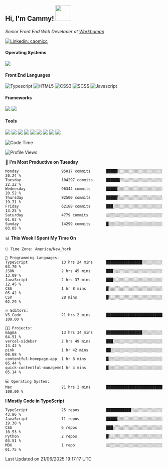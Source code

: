 <h2> Hi, I'm Cammy! <img src="https://media.giphy.com/media/WFEpbNDqjs312EZ06H/giphy.gif" width="50"></h2>
<p><em>Senior Front End Web Developer at <a href="http://workhuman.com">Workhuman</a> <img src="https://images.ctfassets.net/hff6luki1ys4/X1kMrXjaRqPywVHz2r343/9be6a49556aaa859e258725d744d1b31/whicon-social-recognition.svg" width="16"></em></p>

[![Linkedin: caomicc](https://img.shields.io/badge/-caomicc-blue?style=flat-square&logo=Linkedin&logoColor=white&link=https://www.linkedin.com/in/caomicc/)](https://www.linkedin.com/in/caomicc/)

#### Operating Systems

  ![](https://img.shields.io/badge/-MacOS-000?style=flat&logo=apple&logoColor=white)

#### Front End Languages

  ![Typescript](https://img.shields.io/badge/-Typescript-3178C6?style=flat-circle&logo=typescript&logoColor=white)
  ![HTML5](https://img.shields.io/badge/-HTML5-E34F26?style=flat-circle&logo=html5&logoColor=white)
  ![CSS3](https://img.shields.io/badge/-CSS3-1572B6?style=flat-circle&logo=css3&logoColor=white)
  ![SCSS](https://img.shields.io/badge/-SCSS-CC6699?style=flat-circle&logo=sass&logoColor=white)
  ![Javascript](https://img.shields.io/badge/-Javascript-F7DF1E?style=flat-circle&logo=javascript&logoColor=000)

#### Frameworks

  ![](https://img.shields.io/badge/-Next.js-black?style=flat&logo=next.js&logoColor=white)
  ![](https://img.shields.io/badge/-React-61DAFB?style=flat&logo=react&logoColor=black)


#### Tools

  ![](https://img.shields.io/badge/-VSCode-007ACC?style=flat&logo=visualstudio&logoColor=white)
  ![](https://img.shields.io/badge/-Oh_my_Zsh-black?style=flat&logo=windows-terminal&logoColor=white)
  ![](https://img.shields.io/badge/-Contentful-2478CC?style=flat&logo=contentful&logoColor=white)
  ![](https://img.shields.io/badge/-Figma-F24E1E?style=flat&logo=figma&logoColor=white)
  ![](https://img.shields.io/badge/-Jira-0052CC?style=flat&logo=jira&logoColor=white)
  ![](https://img.shields.io/badge/-Asana-F06A6A?style=flat&logo=asana&logoColor=white)
  ![](https://img.shields.io/badge/-Docker-2496ED?style=flat&logo=docker&logoColor=white)
  ![](https://img.shields.io/badge/-Vercel-black?style=flat&logo=vercel&logoColor=white)
  ![](https://img.shields.io/badge/-Netlify-00C7B7?style=flat&logo=netlify&logoColor=white)


<!--START_SECTION:waka-->
![Code Time](http://img.shields.io/badge/Code%20Time-1%2C497%20hrs%2025%20mins-blue)

![Profile Views](http://img.shields.io/badge/Profile%20Views-2-blue)

📅 **I'm Most Productive on Tuesday** 

```text
Monday                   95017 commits       █████░░░░░░░░░░░░░░░░░░░░   20.24 % 
Tuesday                  104297 commits      ██████░░░░░░░░░░░░░░░░░░░   22.22 % 
Wednesday                96344 commits       █████░░░░░░░░░░░░░░░░░░░░   20.52 % 
Thursday                 92500 commits       █████░░░░░░░░░░░░░░░░░░░░   19.71 % 
Friday                   62188 commits       ███░░░░░░░░░░░░░░░░░░░░░░   13.25 % 
Saturday                 4779 commits        ░░░░░░░░░░░░░░░░░░░░░░░░░   01.02 % 
Sunday                   14299 commits       █░░░░░░░░░░░░░░░░░░░░░░░░   03.05 % 
```


📊 **This Week I Spent My Time On** 

```text
🕑︎ Time Zone: America/New_York

💬 Programming Languages: 
TypeScript               13 hrs 24 mins      ████████████████░░░░░░░░░   63.70 % 
JSON                     2 hrs 45 mins       ███░░░░░░░░░░░░░░░░░░░░░░   13.09 % 
JavaScript               2 hrs 37 mins       ███░░░░░░░░░░░░░░░░░░░░░░   12.45 % 
CSS                      1 hr 8 mins         █░░░░░░░░░░░░░░░░░░░░░░░░   05.42 % 
CSV                      28 mins             █░░░░░░░░░░░░░░░░░░░░░░░░   02.29 % 

🔥 Editors: 
VS Code                  21 hrs 2 mins       █████████████████████████   100.00 % 

🐱‍💻 Projects: 
magma                    13 hrs 34 mins      ████████████████░░░░░░░░░   64.51 % 
vercel-sidebar           2 hrs 49 mins       ███░░░░░░░░░░░░░░░░░░░░░░   13.42 % 
pink                     1 hr 42 mins        ██░░░░░░░░░░░░░░░░░░░░░░░   08.08 % 
contentful-homepage-app  1 hr 8 mins         █░░░░░░░░░░░░░░░░░░░░░░░░   05.44 % 
quick-contentful-manageme1 hr 4 mins         █░░░░░░░░░░░░░░░░░░░░░░░░   05.14 % 

💻 Operating System: 
Mac                      21 hrs 2 mins       █████████████████████████   100.00 % 
```

**I Mostly Code in TypeScript** 

```text
TypeScript               25 repos            ███████████░░░░░░░░░░░░░░   43.86 % 
JavaScript               11 repos            █████░░░░░░░░░░░░░░░░░░░░   19.30 % 
CSS                      6 repos             ███░░░░░░░░░░░░░░░░░░░░░░   10.53 % 
Python                   2 repos             █░░░░░░░░░░░░░░░░░░░░░░░░   03.51 % 
MDX                      1 repo              ░░░░░░░░░░░░░░░░░░░░░░░░░   01.75 % 
```




 Last Updated on 21/06/2025 19:17:17 UTC
<!--END_SECTION:waka-->
